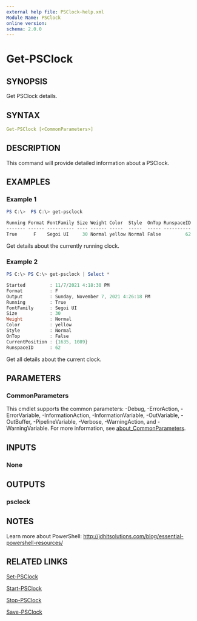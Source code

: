 ```yaml
---
external help file: PSClock-help.xml
Module Name: PSClock
online version:
schema: 2.0.0
---
```


# Get-PSClock

## SYNOPSIS

Get PSClock details.

## SYNTAX

```yaml
Get-PSClock [<CommonParameters>]
```

## DESCRIPTION

This command will provide detailed information about a PSClock.

## EXAMPLES

### Example 1

```powershell
PS C:\>  PS C:\> get-psclock

Running Format FontFamily Size Weight Color  Style  OnTop RunspaceID
------- ------ ---------- ---- ------ -----  -----  ----- ----------
True      F    Segoi UI     30 Normal yellow Normal False         62


```

Get details about the currently running clock.

### Example 2

```powershell
PS C:\> PS C:\> get-psclock | Select *

Started         : 11/7/2021 4:18:30 PM
Format          : F
Output          : Sunday, November 7, 2021 4:26:18 PM
Running         : True
FontFamily      : Segoi UI
Size            : 30
Weight          : Normal
Color           : yellow
Style           : Normal
OnTop           : False
CurrentPosition : {1635, 1089}
RunspaceID      : 62

```

Get all details about the current clock.

## PARAMETERS

### CommonParameters

This cmdlet supports the common parameters: -Debug, -ErrorAction, -ErrorVariable, -InformationAction, -InformationVariable, -OutVariable, -OutBuffer, -PipelineVariable, -Verbose, -WarningAction, and -WarningVariable. For more information, see [about_CommonParameters](http://go.microsoft.com/fwlink/?LinkID=113216).

## INPUTS

### None

## OUTPUTS

### psclock

## NOTES

Learn more about PowerShell: http://jdhitsolutions.com/blog/essential-powershell-resources/

## RELATED LINKS

[Set-PSClock](Set-PSClock.md)

[Start-PSClock](Start-PSClock.md)

[Stop-PSClock](Stop-PSClock.md)

[Save-PSClock](Save-PSClock.md)
